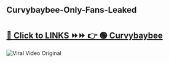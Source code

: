 
 ## Curvybaybee-Only-Fans-Leaked

# <h2><a href="https://clipsfans.com/Curvybaybee&ref=git">🔗 Click to LINKS ⏩⏩ 👉 🟢 Curvybaybee </a></h2>

<a href="https://clipsfans.com/Curvybaybee&ref=git" rel="nofollow" data-target="animated-image.originalLink"><img src="https://i.ibb.co.com/xMMVF88/686577567.gif" alt="Viral Video Original" style="max-width: 100%; display: inline-block;" data-target="animated-image.originalImage"></a>
